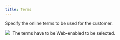 ```yaml
---
title: Terms
---
```



Specify the online terms to be used for the customer.


![]({{site.mc_baseurl}}/img/note.gif)  The  terms have to be Web-enabled to be selected.
